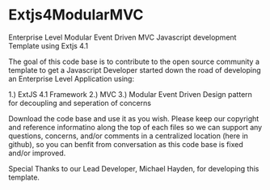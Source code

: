 Extjs4ModularMVC
================

Enterprise Level Modular Event Driven MVC Javascript development Template using Extjs 4.1

The goal of this code base is to contribute to the open source community a template 
to get a Javascript Developer started down the road of developing an Enterprise Level 
Application using:

1.) ExtJS 4.1 Framework
2.) MVC
3.) Modular Event Driven Design pattern for decoupling and seperation of concerns

Download the code base and use it as you wish. Please keep our copyright and reference 
informatino along the top of each files so we can support any questions, concerns, and/or 
comments in a centralized location (here in github), so you can benfit from conversation 
as this code base is fixed and/or improved.

Special Thanks to our Lead Developer, Michael Hayden, for developing this template.




